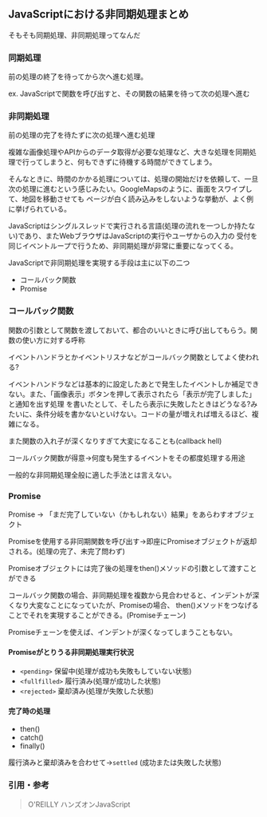 ## JavaScriptにおける非同期処理まとめ

そもそも同期処理、非同期処理ってなんだ

### 同期処理

前の処理の終了を待ってから次へ進む処理。

ex. JavaScriptで関数を呼び出すと、その関数の結果を待って次の処理へ進む

### 非同期処理

前の処理の完了を待たずに次の処理へ進む処理

複雑な画像処理やAPIからのデータ取得が必要な処理など、大きな処理を同期処理で行ってしまうと、何もできずに待機する時間ができてしまう。

そんなときに、時間のかかる処理については、処理の開始だけを依頼して、一旦次の処理に進むという感じみたい。GoogleMapsのように、画面をスワイプして、地図を移動させても
ページが白く読み込みをしないような挙動が、よく例に挙げられている。

JavaScriptはシングルスレッドで実行される言語(処理の流れを一つしか持たない)であり、またWebブラウザはJavaScriptの実行やユーザからの入力の
受付を同じイベントループで行うため、非同期処理が非常に重要になってくる。

JavaScriptで非同期処理を実現する手段は主に以下の二つ

- コールバック関数
- Promise

### コールバック関数

関数の引数として関数を渡しておいて、都合のいいときに呼び出してもらう。関数の使い方に対する呼称

イベントハンドラとかイベントリスナなどがコールバック関数としてよく使われる?

イベントハンドラなどは基本的に設定したあとで発生したイベントしか補足できない。また、「画像表示」ボタンを押して表示されたら「表示が完了しました」と通知を出す処理
を書いたとして、そしたら表示に失敗したときはどうなる?みたいに、条件分岐を書かないといけない。コードの量が増えれば増えるほど、複雑になる。

また関数の入れ子が深くなりすぎて大変になることも(callback hell)

コールバック関数が得意→何度も発生するイベントをその都度処理する用途

一般的な非同期処理全般に適した手法とは言えない。

### Promise

Promise → 「まだ完了していない（かもしれない）結果」をあらわすオブジェクト

Promiseを使用する非同期関数を呼び出す→即座にPromiseオブジェクトが返却される。(処理の完了、未完了問わず)

Promiseオブジェクトには完了後の処理をthen()メソッドの引数として渡すことができる

コールバック関数の場合、非同期処理を複数から見合わせると、インデントが深くなり大変なことになっていたが、Promiseの場合、
then()メソッドをつなげることでそれを実現することができる。(Promiseチェーン)

Promiseチェーンを使えば、インデントが深くなってしまうこともない。

#### Promiseがとりうる非同期処理実行状況

- `<pending>` 保留中(処理が成功も失敗もしていない状態)
- `<fullfilled>` 履行済み(処理が成功した状態)
- `<rejected>` 棄却済み(処理が失敗した状態)

#### 完了時の処理

- then()
- catch()
- finally()



履行済みと棄却済みを合わせて→`settled` (成功または失敗した状態)






### 引用・参考
> O'REILLY ハンズオンJavaScript
